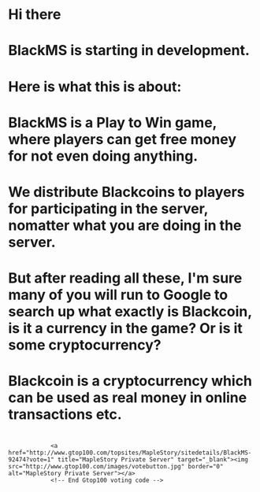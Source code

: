# Hi there
#
# BlackMS is starting in development. 
#
# Here is what this is about:
#
# BlackMS is a Play to Win game, where players can get free money for not even doing anything.
# We distribute Blackcoins to players for participating in the server, nomatter what you are doing in the server.
#
# But after reading all these, I'm sure many of you will run to Google to search up what exactly is Blackcoin, is it a currency in the game? Or is it some cryptocurrency? 
# Blackcoin is a cryptocurrency which can be used as real money in online transactions etc. 
# 

<!-- Begin Gtop100 voting code -->
                <a href="http://www.gtop100.com/topsites/MapleStory/sitedetails/BlackMS-92474?vote=1" title="MapleStory Private Server" target="_blank"><img src="http://www.gtop100.com/images/votebutton.jpg" border="0" alt="MapleStory Private Server"></a>
                <!-- End Gtop100 voting code -->
